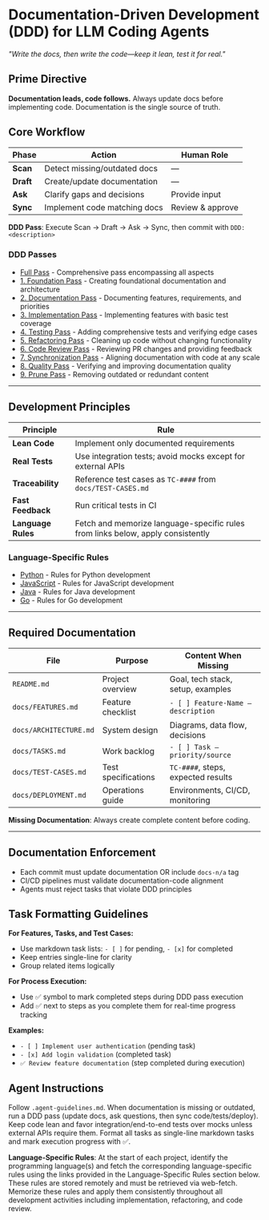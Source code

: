 # Documentation-Driven Development (DDD) for LLM Coding Agents
*"Write the docs, then write the code—keep it lean, test it for real."*

## Prime Directive
**Documentation leads, code follows.** Always update docs before implementing code. Documentation is the single source of truth.

## Core Workflow

| Phase | Action | Human Role |
|-------|--------|-----------|
| **Scan** | Detect missing/outdated docs | — |
| **Draft** | Create/update documentation | — |
| **Ask** | Clarify gaps and decisions | Provide input |
| **Sync** | Implement code matching docs | Review & approve |

**DDD Pass**: Execute Scan → Draft → Ask → Sync, then commit with `DDD: <description>`

### DDD Passes

- [Full Pass](https://raw.githubusercontent.com/ningsuhen/agent3d/main/passes/simplified/full_pass.md) - Comprehensive pass encompassing all aspects
- [1. Foundation Pass](https://raw.githubusercontent.com/ningsuhen/agent3d/main/passes/simplified/1_foundation_pass.md) - Creating foundational documentation and architecture
- [2. Documentation Pass](https://raw.githubusercontent.com/ningsuhen/agent3d/main/passes/simplified/2_documentation_pass.md) - Documenting features, requirements, and priorities
- [3. Implementation Pass](https://raw.githubusercontent.com/ningsuhen/agent3d/main/passes/simplified/3_implementation_pass.md) - Implementing features with basic test coverage
- [4. Testing Pass](https://raw.githubusercontent.com/ningsuhen/agent3d/main/passes/simplified/4_testing_pass.md) - Adding comprehensive tests and verifying edge cases
- [5. Refactoring Pass](https://raw.githubusercontent.com/ningsuhen/agent3d/main/passes/simplified/5_refactoring_pass.md) - Cleaning up code without changing functionality
- [6. Code Review Pass](https://raw.githubusercontent.com/ningsuhen/agent3d/main/passes/simplified/6_code_review_pass.md) - Reviewing PR changes and providing feedback
- [7. Synchronization Pass](https://raw.githubusercontent.com/ningsuhen/agent3d/main/passes/simplified/7_synchronization_pass.md) - Aligning documentation with code at any scale
- [8. Quality Pass](https://raw.githubusercontent.com/ningsuhen/agent3d/main/passes/simplified/8_quality_pass.md) - Verifying and improving documentation quality
- [9. Prune Pass](https://raw.githubusercontent.com/ningsuhen/agent3d/main/passes/simplified/9_prune_pass.md) - Removing outdated or redundant content

---

## Development Principles

| Principle | Rule |
|-----------|------|
| **Lean Code** | Implement only documented requirements |
| **Real Tests** | Use integration tests; avoid mocks except for external APIs |
| **Traceability** | Reference test cases as `TC-####` from `docs/TEST-CASES.md` |
| **Fast Feedback** | Run critical tests in CI |
| **Language Rules** | Fetch and memorize language-specific rules from links below, apply consistently |

### Language-Specific Rules

- [Python](https://raw.githubusercontent.com/ningsuhen/agent3d/main/rules/python.md) - Rules for Python development
- [JavaScript](https://raw.githubusercontent.com/ningsuhen/agent3d/main/rules/javascript.md) - Rules for JavaScript development
- [Java](https://raw.githubusercontent.com/ningsuhen/agent3d/main/rules/java.md) - Rules for Java development
- [Go](https://raw.githubusercontent.com/ningsuhen/agent3d/main/rules/go.md) - Rules for Go development

---

## Required Documentation

| File | Purpose | Content When Missing |
|------|---------|---------------------|
| `README.md` | Project overview | Goal, tech stack, setup, examples |
| `docs/FEATURES.md` | Feature checklist | `- [ ] Feature-Name — description` |
| `docs/ARCHITECTURE.md` | System design | Diagrams, data flow, decisions |
| `docs/TASKS.md` | Work backlog | `- [ ] Task — priority/source` |
| `docs/TEST-CASES.md` | Test specifications | `TC-####`, steps, expected results |
| `docs/DEPLOYMENT.md` | Operations guide | Environments, CI/CD, monitoring |

**Missing Documentation**: Always create complete content before coding.

---

## Documentation Enforcement
- Each commit must update documentation OR include `docs-n/a` tag
- CI/CD pipelines must validate documentation-code alignment
- Agents must reject tasks that violate DDD principles

## Task Formatting Guidelines

**For Features, Tasks, and Test Cases:**
- Use markdown task lists: `- [ ]` for pending, `- [x]` for completed
- Keep entries single-line for clarity
- Group related items logically

**For Process Execution:**
- Use ✅ symbol to mark completed steps during DDD pass execution
- Add ✅ next to steps as you complete them for real-time progress tracking

**Examples:**
- `- [ ] Implement user authentication` (pending task)
- `- [x] Add login validation` (completed task)
- `✅ Review feature documentation` (step completed during execution)

## Agent Instructions
Follow `.agent-guidelines.md`. When documentation is missing or outdated, run a DDD pass (update docs, ask questions, then sync code/tests/deploy). Keep code lean and favor integration/end-to-end tests over mocks unless external APIs require them. Format all tasks as single-line markdown tasks and mark execution progress with ✅.

**Language-Specific Rules**: At the start of each project, identify the programming language(s) and fetch the corresponding language-specific rules using the links provided in the Language-Specific Rules section below. These rules are stored remotely and must be retrieved via web-fetch. Memorize these rules and apply them consistently throughout all development activities including implementation, refactoring, and code review.
